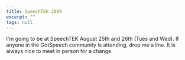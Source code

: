 ```yaml
---
title: SpeechTEK 2009
excerpt: ""
tags: null
---
```

I'm going to be at SpeechTEK August 25th and 26th (Tues and Wed). If anyone in the GotSpeech community is attending, drop me a line. It is always nice to meet in person for a change. 
<img src="http://gotspeech.net/aggbug.aspx?PostID=9386" width="1" height="1"/>